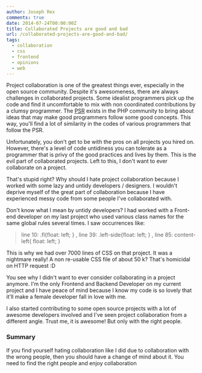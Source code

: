 ```yaml
---
author: Joseph Rex
comments: true
date: 2014-07-24T00:00:00Z
title: Collaborated Projects are good and bad
url: /collaborated-projects-are-good-and-bad/
tags:
  - collaboration
  - css
  - frontend
  - opinions
  - web
---
```


Project collaboration is one of the greatest things ever, especially in the open source community. Despite it's awesomeness, there are always challenges in collaborated projects. Some idealist programmers pick up the code and find it uncomfortable to mix with non coordinated contributions by a clumsy programmer. The [PSR][1] exists in the PHP community to bring about ideas that may make good programmers follow some good concepts. This way, you'll find a lot of similarity in the codes of various programmers that follow the PSR.
<!--more-->

Unfortunately, you don't get to be with the pros on all projects you hired on. However, there's a level of code untidiness you can tolerate as a programmer that is privy of the good practices and lives by them. This is the evil part of collaborated projects. Left to this, I don't want to ever collaborate on a project.

That's stupid right? Why should I hate project collaboration because I worked with some lazy and untidy developers / designers. I wouldn't deprive myself of the great part of collaboration because I have experienced messy code from some people I've collaborated with.

Don't know what I mean by untidy developers? I had worked with a Front-end developer on my last project who used various class names for the same global rules several times. I saw occurrences like:

> line 10: .fl{float: left; } , line 39: .left-side{float: left; } , line 85: content-left{ float: left; }

This is why we had over 7000 lines of CSS on that project. It was a nightmare really! A non re-usable CSS file of about 50 k? That's homicidal on HTTP request :D

You see why I didn't want to ever consider collaborating in a project anymore. I'm the only Frontend and Backend Developer on my current project and I have peace of mind because I know my code is so lovely that it'll make a female developer fall in love with me.

I also started contributing to some open source projects with a lot of awesome developers involved and I've seen project collaboration from a different angle. Trust me, it is awesome! But only with the right people.

### Summary

If you find yourself hating collaboration like I did due to collaboration with the wrong people, then you should have a change of mind about it. You need to find the right people and enjoy collaboration

 [1]: http://www.php-fig.org/psr/
